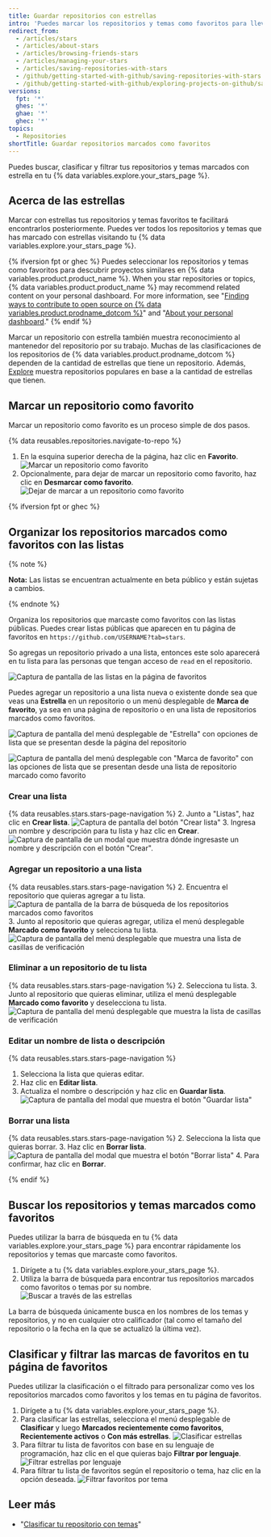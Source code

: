 ```yaml
---
title: Guardar repositorios con estrellas
intro: 'Puedes marcar los repositorios y temas como favoritos para llevar el seguimiento de los proyectos que te parezcan interesantes{% ifversion fpt or ghec %} y descubrir el contenido relacionado en tu sección de noticias{% endif %}.'
redirect_from:
  - /articles/stars
  - /articles/about-stars
  - /articles/browsing-friends-stars
  - /articles/managing-your-stars
  - /articles/saving-repositories-with-stars
  - /github/getting-started-with-github/saving-repositories-with-stars
  - /github/getting-started-with-github/exploring-projects-on-github/saving-repositories-with-stars
versions:
  fpt: '*'
  ghes: '*'
  ghae: '*'
  ghec: '*'
topics:
  - Repositories
shortTitle: Guardar repositorios marcados como favoritos
---
```


Puedes buscar, clasificar y filtrar tus repositorios y temas marcados con estrella en tu {% data variables.explore.your_stars_page %}.

## Acerca de las estrellas

Marcar con estrellas tus repositorios y temas favoritos te facilitará encontrarlos posteriormente. Puedes ver todos los repositorios y temas que has marcado con estrellas visitando tu {% data variables.explore.your_stars_page %}.

{% ifversion fpt or ghec %}
Puedes seleccionar los repositorios y temas como favoritos para descubrir proyectos similares en {% data variables.product.product_name %}. When you star repositories or topics, {% data variables.product.product_name %} may recommend related content on your personal dashboard. For more information, see "[Finding ways to contribute to open source on {% data variables.product.prodname_dotcom %}](/github/getting-started-with-github/finding-ways-to-contribute-to-open-source-on-github)" and "[About your personal dashboard](/account-and-profile/setting-up-and-managing-your-github-user-account/managing-user-account-settings/about-your-personal-dashboard#staying-updated-with-activity-from-the-community)."
{% endif %}

Marcar un repositorio con estrella también muestra reconocimiento al mantenedor del repositorio por su trabajo. Muchas de las clasificaciones de los repositorios de {% data variables.product.prodname_dotcom %} dependen de la cantidad de estrellas que tiene un repositorio. Además, [Explore](https://github.com/explore) muestra repositorios populares en base a la cantidad de estrellas que tienen.

## Marcar un repositorio como favorito

Marcar un repositorio como favorito es un proceso simple de dos pasos.

{% data reusables.repositories.navigate-to-repo %}
1. En la esquina superior derecha de la página, haz clic en **Favorito**. ![Marcar un repositorio como favorito](/assets/images/help/stars/starring-a-repository.png)
1. Opcionalmente, para dejar de marcar un repositorio como favorito, haz clic en **Desmarcar como favorito**. ![Dejar de marcar a un repositorio como favorito](/assets/images/help/stars/unstarring-a-repository.png)

{% ifversion fpt or ghec %}
## Organizar los repositorios marcados como favoritos con las listas

{% note %}

**Nota:** Las listas se encuentran actualmente en beta público y están sujetas a cambios.

{% endnote %}

Organiza los repositorios que marcaste como favoritos con las listas públicas. Puedes crear listas públicas que aparecen en tu página de favoritos en `https://github.com/USERNAME?tab=stars`.

So agregas un repositorio privado a una lista, entonces este solo aparecerá en tu lista para las personas que tengan acceso de `read` en el repositorio.

![Captura de pantalla de las listas en la página de favoritos](/assets/images/help/stars/lists-overview-on-stars-page.png)

Puedes agregar un repositorio a una lista nueva o existente donde sea que veas una **Estrella** en un repositorio o un menú desplegable de **Marca de favorito**, ya sea en una página de repositorio o en una lista de repositorios marcados como favoritos.

![Captura de pantalla del menú desplegable de "Estrella" con opciones de lista que se presentan desde la página del repositorio](/assets/images/help/stars/stars-dropdown-on-repo.png)

![Captura de pantalla del menú desplegable con "Marca de favorito" con las opciones de lista que se presentan desde una lista de repositorio marcado como favorito](/assets/images/help/stars/add-repo-to-list.png)

### Crear una lista

{% data reusables.stars.stars-page-navigation %}
2. Junto a "Listas", haz clic en **Crear lista**. ![Captura de pantalla del botón "Crear lista"](/assets/images/help/stars/create-list.png)
3. Ingresa un nombre y descripción para tu lista y haz clic en **Crear**. ![Captura de pantalla de un modal que muestra dónde ingresaste un nombre y descripción con el botón "Crear".](/assets/images/help/stars/create-list-with-description.png)

### Agregar un repositorio a una lista

{% data reusables.stars.stars-page-navigation %}
2. Encuentra el repositorio que quieras agregar a tu lista. ![Captura de pantalla de la barra de búsqueda de los repositorios marcados como favoritos](/assets/images/help/stars/search-bar-for-starred-repos.png)
3. Junto al repositorio que quieras agregar, utiliza el menú desplegable **Marcado como favorito** y selecciona tu lista. ![Captura de pantalla del menú desplegable que muestra una lista de casillas de verificación](/assets/images/help/stars/add-repo-to-list.png)

### Eliminar a un repositorio de tu lista

{% data reusables.stars.stars-page-navigation %}
2. Selecciona tu lista.
3. Junto al repositorio que quieras eliminar, utiliza el menú desplegable **Marcado como favorito** y deselecciona tu lista. ![Captura de pantalla del menú desplegable que muestra la lista de casillas de verificación](/assets/images/help/stars/add-repo-to-list.png)

### Editar un nombre de lista o descripción

{% data reusables.stars.stars-page-navigation %}
1. Selecciona la lista que quieras editar.
2. Haz clic en **Editar lista**.
3. Actualiza el nombre o descripción y haz clic en **Guardar lista**. ![Captura de pantalla del modal que muestra el botón "Guardar lista"](/assets/images/help/stars/edit-list-options.png)

### Borrar una lista

{% data reusables.stars.stars-page-navigation %}
2. Selecciona la lista que quieras borrar.
3. Haz clic en **Borrar lista**. ![Captura de pantalla del modal que muestra el botón "Borrar lista"](/assets/images/help/stars/edit-list-options.png)
4. Para confirmar, haz clic en **Borrar**.

{% endif %}

## Buscar los repositorios y temas marcados como favoritos

Puedes utilizar la barra de búsqueda en tu {% data variables.explore.your_stars_page %} para encontrar rápidamente los repositorios y temas que marcaste como favoritos.

1. Dirígete a tu {% data variables.explore.your_stars_page %}.
1. Utiliza la barra de búsqueda para encontrar tus repositorios marcados como favoritos o temas por su nombre. ![Buscar a través de las estrellas](/assets/images/help/stars/stars_search_bar.png)

La barra de búsqueda únicamente busca en los nombres de los temas y repositorios, y no en cualquier otro calificador (tal como el tamaño del repositorio o la fecha en la que se actualizó la última vez).

## Clasificar y filtrar las marcas de favoritos en tu página de favoritos

Puedes utilizar la clasificación o el filtrado para personalizar como ves los repositorios marcados como favoritos y los temas en tu página de favoritos.

1. Dirígete a tu {% data variables.explore.your_stars_page %}.
1. Para clasificar las estrellas, selecciona el menú desplegable de **Clasificar** y luego **Marcados recientemente como favoritos**, **Recientemente activos** o **Con más estrellas**. ![Clasificar estrellas](/assets/images/help/stars/stars_sort_menu.png)
1. Para filtrar tu lista de favoritos con base en su lenguaje de programación, haz clic en el que quieras bajo **Filtrar por lenguaje**. ![Filtrar estrellas por lenguaje](/assets/images/help/stars/stars_filter_language.png)
1. Para filtrar tu lista de favoritos según el repositorio o tema, haz clic en la opción deseada. ![Filtrar favoritos por tema](/assets/images/help/stars/stars_filter_topic.png)

## Leer más

- "[Clasificar tu repositorio con temas](/articles/classifying-your-repository-with-topics)"
